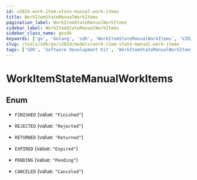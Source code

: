 ```yaml
---
id: v2024-work-item-state-manual-work-items
title: WorkItemStateManualWorkItems
pagination_label: WorkItemStateManualWorkItems
sidebar_label: WorkItemStateManualWorkItems
sidebar_class_name: gosdk
keywords: ['go', 'Golang', 'sdk', 'WorkItemStateManualWorkItems', 'V2024WorkItemStateManualWorkItems'] 
slug: /tools/sdk/go/v2024/models/work-item-state-manual-work-items
tags: ['SDK', 'Software Development Kit', 'WorkItemStateManualWorkItems', 'V2024WorkItemStateManualWorkItems']
---
```


# WorkItemStateManualWorkItems

## Enum


* `FINISHED` (value: `"Finished"`)

* `REJECTED` (value: `"Rejected"`)

* `RETURNED` (value: `"Returned"`)

* `EXPIRED` (value: `"Expired"`)

* `PENDING` (value: `"Pending"`)

* `CANCELED` (value: `"Canceled"`)


